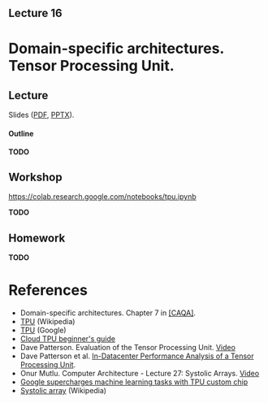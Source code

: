 Lecture 16
---

# Domain-specific architectures. Tensor Processing Unit.

## Lecture

Slides ([PDF](CA_Lecture_16.pdf), [PPTX](CA_Lecture_16.pptx)).

#### Outline

__TODO__

## Workshop

https://colab.research.google.com/notebooks/tpu.ipynb

__TODO__

## Homework

__TODO__

# References

* Domain-specific architectures. Chapter 7 in [[CAQA]](../../books.md).
* [TPU](https://en.wikipedia.org/wiki/Tensor_Processing_Unit) (Wikipedia)
* [TPU](https://cloud.google.com/tpu) (Google)
* [Cloud TPU beginner's guide](https://cloud.google.com/tpu/docs/beginners-guide)
* Dave Patterson. Evaluation of the Tensor Processing Unit. [Video](https://youtu.be/fhHAArxwzvQ)
* Dave Patterson et al. [In-Datacenter Performance Analysis of a Tensor Processing Unit​](https://arxiv.org/pdf/1704.04760.pdf).
* Onur Mutlu. Computer Architecture - Lecture 27: Systolic Arrays. [Video](https://youtu.be/8zbh4gWGa7I)
* [Google supercharges machine learning tasks with TPU custom chip](
  https://cloud.google.com/blog/products/gcp/google-supercharges-machine-learning-tasks-with-custom-chip)
* [Systolic array](https://en.wikipedia.org/wiki/Systolic_array) (Wikipedia)

